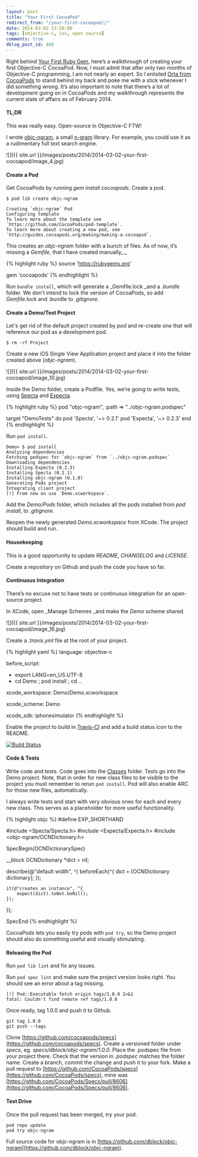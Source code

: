 ```yaml
---
layout: post
title: "Your First CocoaPod"
redirect_from: "/your-first-cocoapod//"
date: 2014-03-02 13:58:00
tags: [objective-c, ios, open source]
comments: true
dblog_post_id: 408
---
```

Right behind [Your First Ruby Gem](http://code.dblock.org/your-first-ruby-gem), here’s a walkthrough of creating your first Objective-C CocoaPod. Now, I must admit that after only two months of Objective-C programming, I am not nearly an expert. So I enlisted [Orta from CocoaPods](http://orta.github.io/) to stand behind my back and poke me with a stick whenever I did something wrong. It’s also important to note that there’s a lot of development going on in CocoaPods and my walkthrough represents the current state of affairs as of February 2014.

#### TL;DR

This was really easy. Open-source in Objective-C FTW!

I wrote [objc-ngram](https://github.com/dblock/objc-ngram), a small [n-gram](http://en.wikipedia.org/wiki/N-gram) library. For example, you could use it as a rudimentary full text search engine.

![]({{ site.url }}/images/posts/2014/2014-03-02-your-first-cocoapod/image_4.jpg)

#### Create a Pod

Get CocoaPods by running _gem install cocoapods_. Create a pod.

```
$ pod lib create objc-ngram

Creating `objc-ngram` Pod
Configuring template
To learn more about the template see `https://github.com/CocoaPods/pod-template`.
To learn more about creating a new pod, see `http://guides.cocoapods.org/making/making-a-cocoapod`.
```

This creates an _objc-ngram_ folder with a bunch of files. As of now, it’s missing a _Gemfile_, that I have created manually_._

{% highlight ruby %}
source 'https://rubygems.org'

gem 'cocoapods'
{% endhighlight %}

Run `bundle install`, which will generate a _Gemfile.lock _and a _.bundle_ folder. We don’t intend to lock the version of CocoaPods, so add _Gemfile.lock_ and .bundle to _.gitignore_.

#### Create a Demo/Test Project

Let's get rid of the default project created by _pod_ and re-create one that will reference our pod as a development pod.

```
$ rm -rf Project
```

Create a new iOS Single View Application project and place it into the folder created above (_objc-ngram_).

![]({{ site.url }}/images/posts/2014/2014-03-02-your-first-cocoapod/image_10.jpg)

Inside the Demo folder, create a Podfile. Yes, we’re going to write tests, using [Specta](https://github.com/specta/specta) and [Expecta](https://github.com/specta/expecta).

{% highlight ruby %}
pod "objc-ngram", :path => "../objc-ngram.podspec"

target "DemoTests" do
  pod 'Specta', '~> 0.2.1'
  pod 'Expecta', '~> 0.2.3'
end
{% endhighlight %}

Run `pod install`.

```
Demo> $ pod install
Analyzing dependencies
Fetching podspec for `objc-ngram` from `../objc-ngram.podspec`
Downloading dependencies
Installing Expecta (0.2.3)
Installing Specta (0.2.1)
Installing objc-ngram (0.1.0)
Generating Pods project
Integrating client project
[!] From now on use `Demo.xcworkspace`.
```

Add the _Demo/Pods_ folder, which includes all the pods installed from _pod install_,  to _.gitignore_.

Reopen the newly generated _Demo.xcworkspace_ from XCode. The project should build and run.

#### Housekeeping

This is a good opportunity to update _README_, _CHANGELOG_ and _LICENSE_.

Create a repository on Github and push the code you have so far.

#### Continuous Integration

There’s no excuse not to have tests or continuous integration for an open-source project.

In XCode, open _Manage Schemes _and make the _Demo_ scheme shared.

![]({{ site.url }}/images/posts/2014/2014-03-02-your-first-cocoapod/image_16.jpg)

Create a _.travis.yml_ file at the root of your project.

{% highlight yaml %}
language: objective-c

before_script:
  - export LANG=en_US.UTF-8
  - cd Demo ; pod install ; cd ..

xcode_workspace: Demo/Demo.xcworkspace

xcode_scheme: Demo

xcode_sdk: iphonesimulator
{% endhighlight %}

Enable the project to build in [Travis-CI](https://travis-ci.org/profile) and add a build status icon to the README.

[![Build Status](https://travis-ci.org/dblock/objc-ngram.png)](https://travis-ci.org/dblock/objc-ngram)

#### Code & Tests

Write code and tests. Code goes into the [Classes](https://github.com/dblock/objc-ngram/tree/master/Classes) folder. Tests go into the Demo project. Note, that in order for new class files to be visible to the project you must remember to rerun `pod install`. Pod will also enable ARC for those new files, automatically.

I always write tests and start with very obvious ones for each and every new class. This serves as a placeholder for more useful functionality.

{% highlight objc %}
#define EXP_SHORTHAND

#include <Specta/Specta.h>
#include <Expecta/Expecta.h>
#include <objc-ngram/OCNDictionary.h>

SpecBegin(OCNDictionarySpec)

__block OCNDictionary *dict = nil;

describe(@"default width", ^{
    beforeEach(^{
        dict = [OCNDictionary dictionary];
    });

    it(@"creates an instance", ^{
        expect(dict).toNot.beNil();
    });
});

SpecEnd
{% endhighlight %}

CocoaPods lets you easily try pods with `pod try`, so the Demo project should also do something useful and visually stimulating.

#### Releasing the Pod

Run `pod lib lint` and fix any issues.

Run `pod spec lint` and make sure the project version looks right. You should see an error about a tag missing.

```
[!] Pod::Executable fetch origin tags/1.0.0 2>&1
fatal: Couldn't find remote ref tags/1.0.0
```

Once ready, tag 1.0.0 and push it to Github.

```
git tag 1.0.0
git push --tags
```

Clone [https://github.com/cocoapods/specs](https://github.com/cocoapods/specs). Create a versioned folder under _specs_, eg. _specs/dblock/objc-ngram/1.0.0_. Place the .podspec file from your project there. Check that the version in _.podspec_ matches the folder name. Create a branch, commit the change and push it to your fork. Make a pull request to [https://github.com/CocoaPods/specs](https://github.com/CocoaPods/specs), mine was [https://github.com/CocoaPods/Specs/pull/8606](https://github.com/CocoaPods/Specs/pull/8606).

#### Test Drive

Once the pull request has been merged, try your pod.

```
pod repo update
pod try objc-ngram
```

Full source code for objc-ngram is in [https://github.com/dblock/objc-ngram](https://github.com/dblock/objc-ngram).

